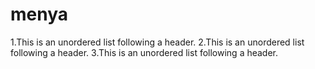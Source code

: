 # menya

1.This is an unordered list following a header.
2.This is an unordered list following a header.
3.This is an unordered list following a header.
